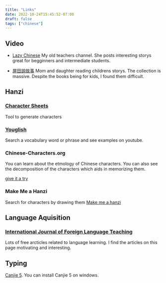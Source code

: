 ```yaml
---
title: "Links"
date: 2022-10-24T15:45:52-07:00
draft: false
tags: ["chinese"]
---
```


## Video
- [Lazy Chinese](https://www.youtube.com/@comprehensiblechinese)
My old teachers channel. She posts interesting storys great for begginners and intermediate students.

- [屏田說故事](https://www.youtube.com/@user-sj2tq4lh9f)
Mom and daughter reading childrens storys. The collection is massive.
Despite the books being for kids, I found them difficult. 

## Hanzi
### [Character Sheets](https://dohliam.github.io/chinese-character-worksheets/)
Tool to generate characters

### [Youglish](https://youglish.com/)
Search a vocabulary word or phrase and see examples on youtube.

### Chinese-Characters.org
You can learn about the etmology of Chinese characters. You can
also see the decomposition of the characters which aids in memorizing them.

<a href="http://chinese-characters.org/meaning/6/61C2.html">give it a try</a>

### Make Me a Hanzi
Search for characters by drawing them [Make me
  a hanzi](https://makemeahanzi.herokuapp.com/)


## Language Aquisition
### [International Journal of Foreign Language Teaching](https://ijflt.com/)
Lots of free arcticles related to language learning. I find the articles
on this page motivating and interesting.


## Typing
[Canjie 5](https://www.chinesecj.com/forum/forum.php?mod=viewthread&tid=195320). You can install Canjie 5 on windows.

